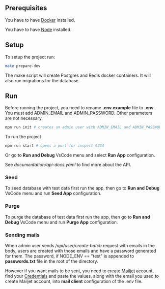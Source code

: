 ## Prerequisites

You have to have [Docker](https://docs.docker.com/engine/install/) installed.

You have to have [Node](https://nodejs.org/en/download/package-manager#nvm) installed.

## Setup

To setup the project run:

```bash
make prepare-dev
```

The make script will create Postgres and Redis docker containers. It will also run migrations for the database.

## Run

Before running the project, you need to rename **.env.example** file to **.env**. You must add ADMIN_EMAIL and ADMIN_PASSWORD. Other parameters are not necessary.

```bash
npm run init # creates an admin user with ADMIN_EMAIL and ADMIN_PASSWORD
```

To run the project

```bash
npm run start # opens a port for inspect 9234
```

Or go to **Run and Debug** VsCode menu and select **Run App** configuration.

See _*documentation/api-docs.yaml*_ to find more about the API.

### Seed

To seed database with test data first run the app, then go to **Run and Debug** VsCode menu and run **Seed App** configuration.

### Purge

To purge the database of test data first run the app, then go to **Run and Debug** VsCode menu and run **Purge App** configuration.

### Sending mails

When admin user sends _/api/user/create-batch_ request with emails in the body, users are created with those emails and have a password generated for them. The password, if NODE_ENV == "test" is appended to **passwords.txt** file in the root of the directory.

However if you want mails to be sent, you need to create [Mailjet](https://app.mailjet.com/signin?) account, find your [Credentials](https://app.mailjet.com/account/apikeys) and paste the values, along with the email you used to create Mailjet account, into **mail client** configuration of the .env file.
